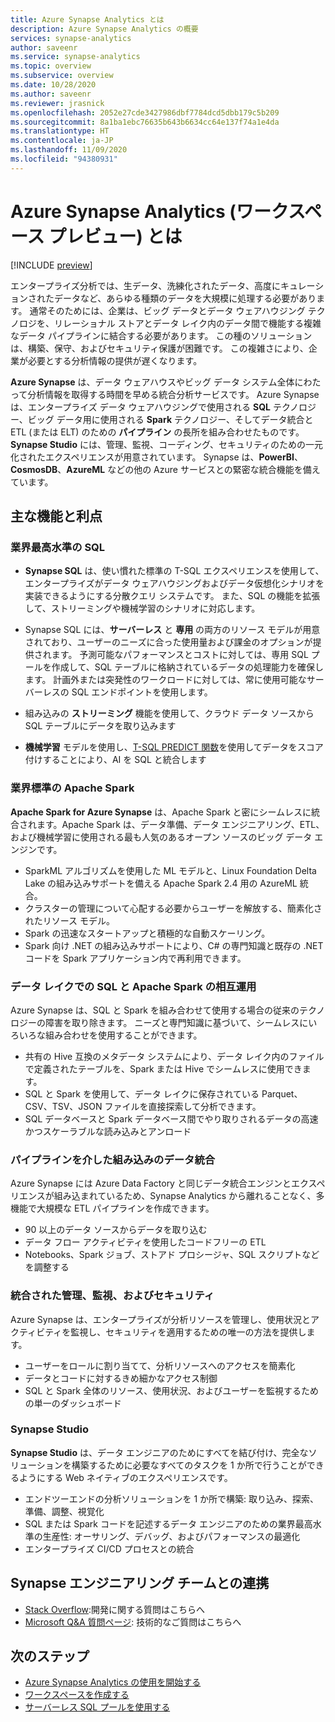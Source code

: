 ```yaml
---
title: Azure Synapse Analytics とは
description: Azure Synapse Analytics の概要
services: synapse-analytics
author: saveenr
ms.service: synapse-analytics
ms.topic: overview
ms.subservice: overview
ms.date: 10/28/2020
ms.author: saveenr
ms.reviewer: jrasnick
ms.openlocfilehash: 2052e27cde3427986dbf7784dcd5dbb179c5b209
ms.sourcegitcommit: 8a1ba1ebc76635b643b6634cc64e137f74a1e4da
ms.translationtype: HT
ms.contentlocale: ja-JP
ms.lasthandoff: 11/09/2020
ms.locfileid: "94380931"
---
```

# <a name="what-is-azure-synapse-analytics-workspaces-preview"></a>Azure Synapse Analytics (ワークスペース プレビュー) とは

[!INCLUDE [preview](includes/note-preview.md)]

エンタープライズ分析では、生データ、洗練化されたデータ、高度にキュレーションされたデータなど、あらゆる種類のデータを大規模に処理する必要があります。 通常そのためには、企業は、ビッグ データとデータ ウェアハウジング テクノロジを、リレーショナル ストアとデータ レイク内のデータ間で機能する複雑なデータ パイプラインに結合する必要があります。 この種のソリューションは、構築、保守、およびセキュリティ保護が困難です。 この複雑さにより、企業が必要とする分析情報の提供が遅くなります。

**Azure Synapse** は、データ ウェアハウスやビッグ データ システム全体にわたって分析情報を取得する時間を早める統合分析サービスです。 Azure Synapse は、エンタープライズ データ ウェアハウジングで使用される **SQL** テクノロジー、ビッグ データ用に使用される **Spark** テクノロジー、そしてデータ統合と ETL (または ELT) のための **パイプライン** の長所を組み合わせたものです。 **Synapse Studio** には、管理、監視、コーディング、セキュリティのための一元化されたエクスペリエンスが用意されています。 Synapse は、**PowerBI**、**CosmosDB**、**AzureML** などの他の Azure サービスとの緊密な統合機能を備えています。

## <a name="key-features--benefits"></a>主な機能と利点

### <a name="industry-leading-sql"></a>業界最高水準の SQL

* **Synapse SQL** は、使い慣れた標準の T-SQL エクスペリエンスを使用して、エンタープライズがデータ ウェアハウジングおよびデータ仮想化シナリオを実装できるようにする分散クエリ システムです。 また、SQL の機能を拡張して、ストリーミングや機械学習のシナリオに対応します。

* Synapse SQL には、**サーバーレス** と **専用** の両方のリソース モデルが用意されており、ユーザーのニーズに合った使用量および課金のオプションが提供されます。 予測可能なパフォーマンスとコストに対しては、専用 SQL プールを作成して、SQL テーブルに格納されているデータの処理能力を確保します。 計画外または突発性のワークロードに対しては、常に使用可能なサーバーレスの SQL エンドポイントを使用します。
* 組み込みの **ストリーミング** 機能を使用して、クラウド データ ソースから SQL テーブルにデータを取り込みます
* **機械学習** モデルを使用し、[T-SQL PREDICT 関数](https://docs.microsoft.com/sql/t-sql/queries/predict-transact-sql?view=azure-sqldw-latest)を使用してデータをスコア付けすることにより、AI を SQL と統合します

### <a name="industry-standard-apache-spark"></a>業界標準の Apache Spark

**Apache Spark for Azure Synapse** は、Apache Spark と密にシームレスに統合されます。Apache Spark は、データ準備、データ エンジニアリング、ETL、および機械学習に使用される最も人気のあるオープン ソースのビッグ データ エンジンです。

* SparkML アルゴリズムを使用した ML モデルと、Linux Foundation Delta Lake の組み込みサポートを備える Apache Spark 2.4 用の AzureML 統合。
* クラスターの管理について心配する必要からユーザーを解放する、簡素化されたリソース モデル。
* Spark の迅速なスタートアップと積極的な自動スケーリング。
* Spark 向け .NET の組み込みサポートにより、C# の専門知識と既存の .NET コードを Spark アプリケーション内で再利用できます。

### <a name="interop-of-sql-and-apache-spark-on-your-data-lake"></a>データ レイクでの SQL と Apache Spark の相互運用

Azure Synapse は、SQL と Spark を組み合わせて使用する場合の従来のテクノロジーの障害を取り除きます。 ニーズと専門知識に基づいて、シームレスにいろいろな組み合わせを使用することができます。

* 共有の Hive 互換のメタデータ システムにより、データ レイク内のファイルで定義されたテーブルを、Spark または Hive でシームレスに使用できます。
* SQL と Spark を使用して、データ レイクに保存されている Parquet、CSV、TSV、JSON ファイルを直接探索して分析できます。
* SQL データベースと Spark データベース間でやり取りされるデータの高速かつスケーラブルな読み込みとアンロード

### <a name="built-in-data-integration-via-pipelines"></a>パイプラインを介した組み込みのデータ統合

Azure Synapse には Azure Data Factory と同じデータ統合エンジンとエクスペリエンスが組み込まれているため、Synapse Analytics から離れることなく、多機能で大規模な ETL パイプラインを作成できます。

* 90 以上のデータ ソースからデータを取り込む
* データ フロー アクティビティを使用したコードフリーの ETL
* Notebooks、Spark ジョブ、ストアド プロシージャ、SQL スクリプトなどを調整する

### <a name="unified-management-monitoring-and-security"></a>統合された管理、監視、およびセキュリティ

Azure Synapse は、エンタープライズが分析リソースを管理し、使用状況とアクティビティを監視し、セキュリティを適用するための唯一の方法を提供します。

* ユーザーをロールに割り当てて、分析リソースへのアクセスを簡素化
* データとコードに対するきめ細かなアクセス制御
* SQL と Spark 全体のリソース、使用状況、およびユーザーを監視するための単一のダッシュボード

### <a name="synapse-studio"></a>Synapse Studio

**Synapse Studio** は、データ エンジニアのためにすべてを結び付け、完全なソリューションを構築するために必要なすべてのタスクを 1 か所で行うことができるようにする Web ネイティブのエクスペリエンスです。

* エンドツーエンドの分析ソリューションを 1 か所で構築: 取り込み、探索、準備、調整、視覚化
* SQL または Spark コードを記述するデータ エンジニアのための業界最高水準の生産性: オーサリング、デバッグ、およびパフォーマンスの最適化
* エンタープライズ CI/CD プロセスとの統合

## <a name="engage-with-the-synapse-engineering-team"></a>Synapse エンジニアリング チームとの連携

- [Stack Overflow](https://stackoverflow.com/questions/tagged/azure-synapse):開発に関する質問はこちらへ
- [Microsoft Q&A 質問ページ](https://docs.microsoft.com/answers/topics/azure-synapse-analytics.html): 技術的なご質問はこちらへ

## <a name="next-steps"></a>次のステップ

* [Azure Synapse Analytics の使用を開始する](get-started.md)
* [ワークスペースを作成する](quickstart-create-workspace.md)
* [サーバーレス SQL プールを使用する](quickstart-sql-on-demand.md)
